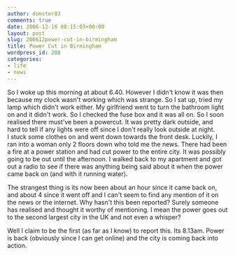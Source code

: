 ```yaml
---
author: domster83
comments: true
date: 2006-12-16 08:15:03+00:00
layout: post
slug: 200612power-cut-in-birmingham
title: Power Cut in Birmingham
wordpress_id: 208
categories:
- life
- news
---
```


So I woke up this morning at about 6.40. However I didn't know it was then because my clock wasn't working which was strange. So I sat up, tried my lamp which didn't work either. My girlfriend went to turn the bathroom light on and it didn't work. So I checked the fuse box and it was all on. So I soon realised there must've been a powercut. It was pretty dark outside, and hard to tell if any lights were off since I don't really look outside at night.  
I stuck some clothes on and went down towards the front desk. Luckily, I ran into a woman only 2 floors down who told me the news. There had been a fire at a power station and had cut power to the entire city. It was possibly going to be out until the afternoon. I walked back to my apartment and got out a radio to see if there was anything being said about it when the power came back on (and with it running water).  

The strangest thing is its now been about an hour since it came back on, and about 4 since it went off and I can't seem to find any mention of it on the news or the internet. Why hasn't this been reported? Surely someone has realised and thought it worthy of mentioning. I mean the power goes out to the second largest city in the UK and not even a whisper?  

Well I claim to be the first (as far as I know) to report this. Its 8.13am. Power is back (obviously since I can get online) and the city is coming back into action.  
